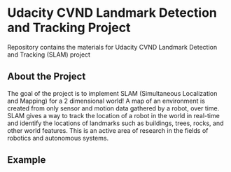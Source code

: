 # Udacity CVND Landmark Detection and Tracking Project
Repository contains the materials for Udacity CVND Landmark Detection and Tracking (SLAM) project

## About the Project
The goal of the project is to implement SLAM (Simultaneous Localization and Mapping) for a 2 dimensional world!
A map of an environment is created from only sensor and motion data gathered by a robot, over time.
SLAM gives a way to track the location of a robot in the world in real-time and identify the locations of landmarks such as buildings, trees, rocks, and other world features.
This is an active area of research in the fields of robotics and autonomous systems.

## Example
